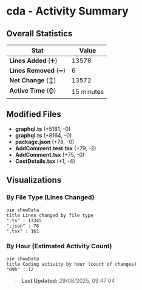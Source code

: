 # cda - Activity Summary 

## Overall Statistics

| Stat                   | Value                                                             |
| ---------------------- | ----------------------------------------------------------------- |
| **Lines Added** (➕)   | 13578                                          |
| **Lines Removed** (➖) | 6                                        |
| **Net Change** (↕)    | 13572                |
| **Active Time** (⌚)   | 15 minutes |


## Modified Files
- **graphql.ts** (+5181, -0)
- **graphql.ts** (+8164, -0)
- **package.json** (+78, -0)
- **AddComment.test.tsx** (+79, -2)
- **AddComment.tsx** (+75, -0)
- **CostDetails.tsx** (+1, -4)

## Visualizations

### By File Type (Lines Changed)

```mermaid
pie showData
title Lines changed by file type
".ts" : 13345
".json" : 78
".tsx" : 161
```

### By Hour (Estimated Activity Count)

```mermaid
pie showData
title Coding activity by hour (count of changes)
"09h" : 12
```


> **Last Updated:** 29/08/2025, 09:47:04